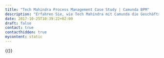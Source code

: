 ```yaml
---
title: "Tech Mahindra Process Management Case Study | Camunda BPM"
description: "Erfahren Sie, wie Tech Mahindra mit Camunda die Geschäftsprozessautomatisierung organisiert und die Effizienz im Unternehmen gesteigert hat. Camunda ist der Marktführer für Workflow-Automatisierung basierend auf Java und BPMN 2.0."
date: 2017-10-25T10:39:22+02:00
draft: false
contact: true
contacthidden: true
mycontent: static
---
```

{{<case-study-single
company="Tech Mahindra"
companydescription=""
customerquote=""
teaser=""
usecase=""
videolink=""
logo="//images.ctfassets.net/vpidbgnakfvf/5GlQbMVXigIRQ8AnYZuaHF/5944c6c0fdca2863178f44ff5596779e/tech_mahindra.png"
pdf=""
thumbnail="">}}